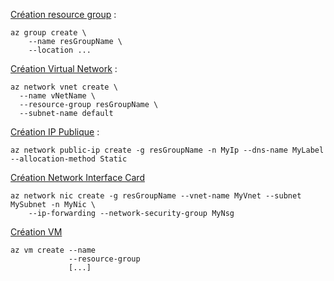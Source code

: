 [Création resource group](https://docs.microsoft.com/en-us/cli/azure/group?view=azure-cli-latest#az-group-create) :  

```console  
az group create \
    --name resGroupName \
    --location ... 
```

[Création Virtual Network](https://docs.microsoft.com/en-us/cli/azure/network/vnet?view=azure-cli-latest#az-network-vnet-create) :  
```console
az network vnet create \
  --name vNetName \
  --resource-group resGroupName \
  --subnet-name default
  ```

[Création IP Publique](https://docs.microsoft.com/en-us/cli/azure/network/public-ip?view=azure-cli-latest#az-network-public-ip-create) :  
```console
az network public-ip create -g resGroupName -n MyIp --dns-name MyLabel --allocation-method Static
```  

[Création Network Interface Card](https://docs.microsoft.com/en-us/cli/azure/network/nic?view=azure-cli-latest#az-network-nic-create)  
```console
az network nic create -g resGroupName --vnet-name MyVnet --subnet MySubnet -n MyNic \
    --ip-forwarding --network-security-group MyNsg
```

[Création VM](https://docs.microsoft.com/en-us/cli/azure/vm?view=azure-cli-latest#az-vm-create)  

```console
az vm create --name
             --resource-group
             [...]
```
